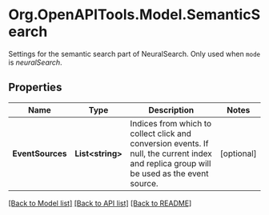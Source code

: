 # Org.OpenAPITools.Model.SemanticSearch
Settings for the semantic search part of NeuralSearch. Only used when `mode` is _neuralSearch_. 

## Properties

Name | Type | Description | Notes
------------ | ------------- | ------------- | -------------
**EventSources** | **List&lt;string&gt;** | Indices from which to collect click and conversion events. If null, the current index and replica group will be used as the event source. | [optional] 

[[Back to Model list]](../README.md#documentation-for-models) [[Back to API list]](../README.md#documentation-for-api-endpoints) [[Back to README]](../README.md)


